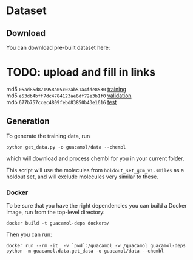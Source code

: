 # Dataset

## Download

You can download pre-built dataset here:

# TODO: upload and fill in links
md5 `05ad85d871958a05c02ab51a4fde8530` [training](url)  
md5 `e53db4bff7dc4784123ae6df72e3b1f0` [validation](url)  
md5 `677b757ccec4809febd83850b43e1616` [test](url)  


## Generation

To generate the training data, run 
```
python get_data.py -o guacamol/data --chembl
```
which will download and process chembl for you in your current folder.

This script will use the molecules from `holdout_set_gcm_v1.smiles` as a
holdout set, and will exclude molecules very similar to these.

### Docker
To be sure that you have the right dependencies you can build a Docker image, run from the top-level directory:
```
docker build -t guacamol-deps dockers/
```
Then you can run:
```
docker run --rm -it  -v `pwd`:/guacamol -w /guacamol guacamol-deps python -m guacamol.data.get_data -o guacamol/data --chembl
```
